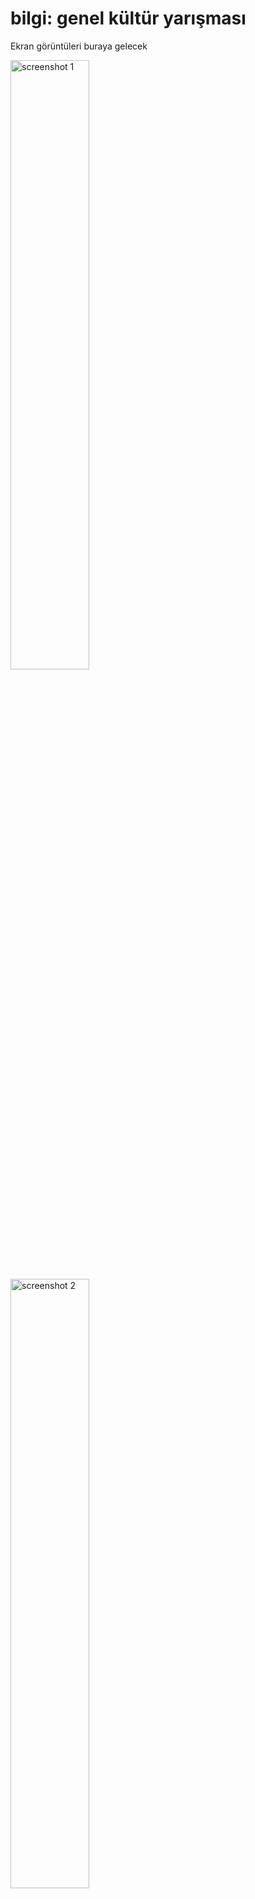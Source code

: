 # bilgi: genel kültür yarışması

Ekran görüntüleri buraya gelecek

<img src="screenshots-GooglePlay/1.png" alt = "screenshot 1" width = "50%" height = auto> <img src="screenshots-GooglePlay/2.png" alt = "screenshot 2" width = "50%" height = auto> <img src="screenshots-GooglePlay/3.png" alt = "screenshot 3" width = "50%" height = auto> <img src="screenshots-GooglePlay/4.png" alt = "screenshot 4" width = "50%" height = auto> <img src="screenshots-GooglePlay/5.png" alt = "screenshot 5" width = "50%" height = auto>

[![Google Play'den alın](google-play-badge.png)](https://play.google.com/store/apps/details?id=io.sleepybug.bilgi)

[Gizlilik politikası](privacyPolicy.md)

Google Play ve Google Play logosu Google LLC kuruluşunun ticari markalarıdır.

![Screenshot 1](screenshots-GooglePlay/1.png)
![Screenshot 2](screenshots-GooglePlay/2.png)
![Screenshot 3](screenshots-GooglePlay/3.png)
![Screenshot 4](screenshots-GooglePlay/4.png)
![Screenshot 5](screenshots-GooglePlay/5.png)

